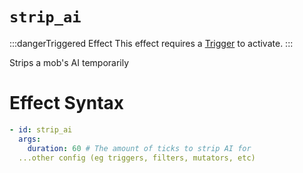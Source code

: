 # `strip_ai`
:::dangerTriggered Effect
This effect requires a [Trigger](https://plugins.auxilor.io/effects/all-triggers) to activate.
:::

Strips a mob's AI temporarily

# Effect Syntax
```yaml
- id: strip_ai
  args:
    duration: 60 # The amount of ticks to strip AI for
  ...other config (eg triggers, filters, mutators, etc)
```